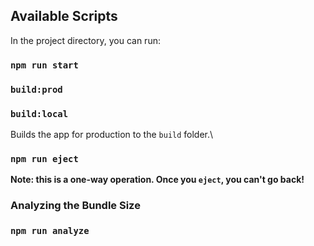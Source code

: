 ## Available Scripts

In the project directory, you can run:

### `npm run start`

### `build:prod`
### `build:local`

Builds the app for production to the `build` folder.\


### `npm run eject`

**Note: this is a one-way operation. Once you `eject`, you can't go back!**

### Analyzing the Bundle Size
### `npm run analyze`

